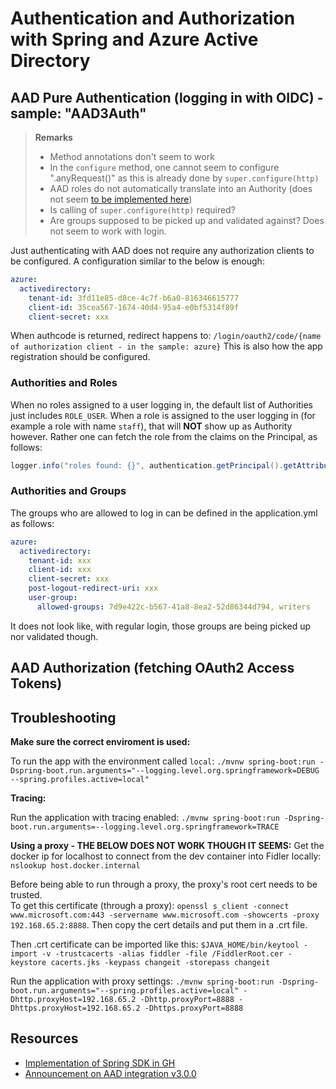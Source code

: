 # Authentication and Authorization with Spring and Azure Active Directory

## AAD Pure Authentication (logging in with OIDC) - sample: "AAD3Auth"

> **Remarks**
>
> - Method annotations don't seem to work
> - In the `configure` method, one cannot seem to configure ".anyRequest()" as this is already done by `super.configure(http)`
> - AAD roles do not automatically translate into an Authority (does not seem [to be implemented here](https://github.com/Azure/azure-sdk-for-java/blob/c92f8071a051b9b6212529ac86955c5e972b9f16/sdk/spring/azure-spring-boot/src/main/java/com/azure/spring/aad/webapp/AADOAuth2UserService.java#L54))
> - Is calling of `super.configure(http)` required?
> - Are groups supposed to be picked up and validated against?  Does not seem to work with login.

Just authenticating with AAD does not require any authorization clients to be configured.  A configuration similar to the below is enough:

~~~yml
azure:
  activedirectory:
    tenant-id: 3fd11e85-d8ce-4c7f-b6a0-816346615777
    client-id: 35cea567-1674-40d4-95a4-e0bf5314f89f
    client-secret: xxx
~~~

When authcode is returned, redirect happens to: `/login/oauth2/code/{name of authorization client - in the sample: azure}`
This is also how the app registration should be configured.

### Authorities and Roles

When no roles assigned to a user logging in, the default list of Authorities just includes `ROLE_USER`.
When a role is assigned to the user logging in (for example a role with name `staff`), that will **NOT** show up as Authority however.  Rather one can fetch the role from the claims on the Principal, as follows:

~~~java
logger.info("roles found: {}", authentication.getPrincipal().getAttribute("roles").toString());
~~~

### Authorities and Groups

The groups who are allowed to log in can be defined in the application.yml as follows:

~~~yml
azure:
  activedirectory:
    tenant-id: xxx
    client-id: xxx
    client-secret: xxx
    post-logout-redirect-uri: xxx
    user-group:
      allowed-groups: 7d9e422c-b567-41a8-8ea2-52d86344d794, writers
~~~

It does not look like, with regular login, those groups are being picked up nor validated though.

## AAD Authorization (fetching OAuth2 Access Tokens)

## Troubleshooting

**Make sure the correct enviroment is used:**

To run the app with the environment called `local`:
`./mvnw spring-boot:run -Dspring-boot.run.arguments="--logging.level.org.springframework=DEBUG --spring.profiles.active=local"`

**Tracing:**

Run the application with tracing enabled: `./mvnw spring-boot:run -Dspring-boot.run.arguments=--logging.level.org.springframework=TRACE`

**Using a proxy - THE BELOW DOES NOT WORK THOUGH IT SEEMS:**
Get the docker ip for localhost to connect from the dev container into Fidler locally:
`nslookup host.docker.internal`

Before being able to run through a proxy, the proxy's root cert needs to be trusted.  
To get this certificate (through a proxy): `openssl s_client -connect www.microsoft.com:443 -servername www.microsoft.com -showcerts -proxy 192.168.65.2:8888`.  Then copy the cert details and put them in a .crt file.

Then .crt certificate can be imported like this:
`$JAVA_HOME/bin/keytool -import -v -trustcacerts -alias fiddler -file /FiddlerRoot.cer -keystore cacerts.jks -keypass changeit -storepass changeit`

Run the application with proxy settings: `./mvnw spring-boot:run -Dspring-boot.run.arguments="--spring.profiles.active=local" -Dhttp.proxyHost=192.168.65.2 -Dhttp.proxyPort=8888 -Dhttps.proxyHost=192.168.65.2 -Dhttps.proxyPort=8888`

## Resources

- [Implementation of Spring SDK in GH](https://github.com/Azure/azure-sdk-for-java/tree/master/sdk/spring/azure-spring-boot/src/main/java/com/azure/spring/aad/webapp)
- [Announcement on AAD integration v3.0.0](https://spring.io/blog/2021/01/13/the-latest-on-azure-active-directory-integration)
